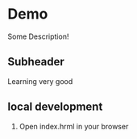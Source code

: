 # Demo
Some Description!
 ## Subheader
 Learning very good

 ## local development

 1. Open index.hrml in your browser
